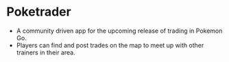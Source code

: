 # Poketrader
- A community driven app for the upcoming release of trading in Pokemon Go. 
- Players can find and post trades on the map to meet up with other trainers in their area.
